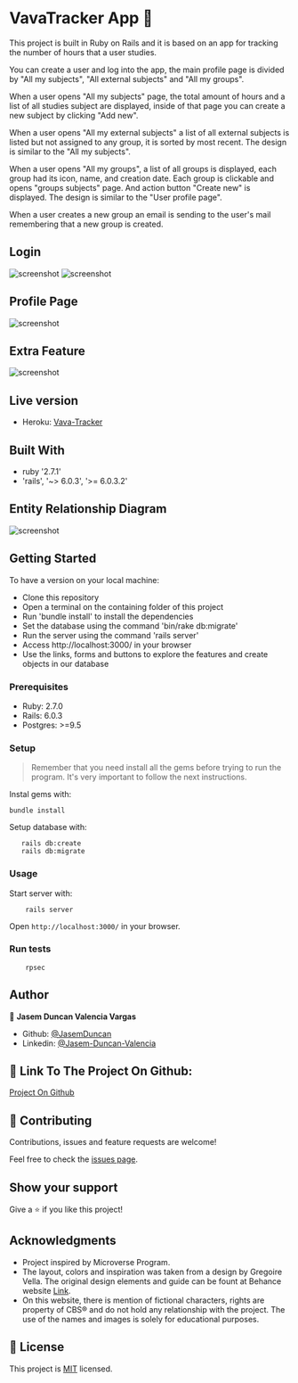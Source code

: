 # VavaTracker App 🚀
This project is built in Ruby on Rails and it is based on an app for tracking the number of hours that a user studies. 

You can create a user and log into the app, the main profile page is divided by "All my subjects", "All external subjects" and "All my groups". 

When a user opens "All my subjects" page, the total amount of hours and a list of all studies subject are displayed, inside of that page you can create a new subject by clicking "Add new". 

When a user opens "All my external subjects" a list of all external subjects is listed but not assigned to any group, it is sorted by most recent. The design is similar to the "All my subjects". 

When a user opens "All my groups", a list of all groups is displayed, each group had its icon, name, and creation date. Each group is clickable and opens "groups subjects" page. And action button "Create new" is displayed. The design is similar to the "User profile page".

When a user creates a new group an email is sending to the user's mail remembering that a new group is created.

## Login

![screenshot](docs/snapscan.png)
![screenshot](docs/login.png)


## Profile Page

![screenshot](docs/profile.png)

## Extra Feature

![screenshot](docs/NewFeatureSendMail.png)

## Live version

-   Heroku: [Vava-Tracker](https://vavatracker.herokuapp.com/)

## Built With

-   ruby '2.7.1'
-   'rails', '~> 6.0.3', '>= 6.0.3.2'

## Entity Relationship Diagram

![screenshot](docs/ERD.png)

## Getting Started

​To have a version on your local machine:

-   Clone this repository
-   Open a terminal on the containing folder of this project
-   Run 'bundle install' to install the dependencies
-   Set the database using the command 'bin/rake db:migrate'
-   Run the server using the command 'rails server'
-   Access http://localhost:3000/ in your browser
-   Use the links, forms and buttons to explore the features and create objects in our database

### Prerequisites

-   Ruby: 2.7.0
-   Rails: 6.0.3
-   Postgres: >=9.5

### Setup

> Remember that you need install all the gems before trying to run the program. It's very important to follow the next instructions.

Instal gems with:

```
bundle install
```

Setup database with:

```
   rails db:create
   rails db:migrate
```

### Usage

Start server with:

```
    rails server
```

Open `http://localhost:3000/` in your browser.

### Run tests

```
    rpsec

```

## Author

👤 **Jasem Duncan Valencia Vargas**

-   Github: [@JasemDuncan](https://github.com/JasemDuncan)
-   Linkedin: [@Jasem-Duncan-Valencia](https://www.linkedin.com/in/jasem-duncan-valencia/)


## 🤝 Link To The Project On Github: 

[Project On Github](https://github.com/JasemDuncan/vava-tracker)

## 🤝 Contributing

Contributions, issues and feature requests are welcome!

Feel free to check the [issues page](https://github.com/JasemDuncan/vava-tracker/issues).

## Show your support

Give a ⭐️ if you like this project!

## Acknowledgments

- Project inspired by Microverse Program.
- The layout, colors and inspiration was taken from a design by Gregoire Vella. The original design elements and guide can be fount at Behance website [Link](https://www.behance.net/gallery/19759151/Snapscan-iOs-design-and-branding?tracking_source=).
- On this website, there is mention of fictional characters, rights are property of CBS® and do not hold any relationship with the project. The use of the names and images is solely for educational purposes.

## 📝 License

This project is [MIT](lic.url) licensed.
